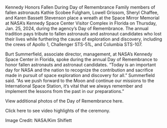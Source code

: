 Kennedy Honors Fallen During Day of Remembrance 
 Family members of fallen astronauts Kathie Scobee Fulgham, Lowell Grissom, Sheryl Chaffee, and Karen Bassett Stevenson place a wreath at the Space Mirror Memorial at NASA’s Kennedy Space Center Visitor Complex in Florida on Thursday, Jan. 25, 2024, during the agency’s Day of Remembrance. The annual tradition pays tribute to fallen astronauts and astronaut candidates who lost their lives while furthering the cause of exploration and discovery, including the crews of Apollo 1, Challenger STS-51L, and Columbia STS-107.

Burt Summerfield, associate director, management, at NASA’s Kennedy Space Center in Florida, spoke during the annual Day of Remembrance to honor fallen astronauts and astronaut candidates. “Today is an important day for NASA and the nation to recognize the contribution and sacrifice made in pursuit of space exploration and discovery for all.” Summerfield said. “As we push forward to the Moon and continue our missions to the International Space Station, it’s vital that we always remember and implement the lessons from the past in our preparations.”

View additional photos of the Day of Remembrance here.

Click here to see video highlights of the ceremony.

Image Credit: NASA/Kim Shiflett